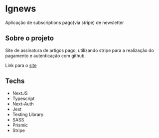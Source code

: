 <h1>Ignews</h1>

<p>Aplicação de subscriptions pago(via stripe) de newsletter</p>

<h2>Sobre o projeto</h2>

Site de assinatura de artigos pago, utilizando stripe para a realização do pagamento e autenticação com github.

Link para o [site](https://ignews2-beta.vercel.app/)

<h2>Techs</h2>

<ul>
  <li>NextJS</li>
  <li>Typescript</li>
  <li>Next-Auth</li>
  <li>Jest</li>
  <li>Testing Library</li>
  <li>SASS</li>
  <li>Prismic</li>
  <li>Stripe</li>
</ul>
